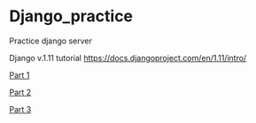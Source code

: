 # Django_practice
Practice django server

Django v.1.11 tutorial 
https://docs.djangoproject.com/en/1.11/intro/

[Part 1](https://docs.djangoproject.com/en/1.11/intro/tutorial01/)

[Part 2](https://docs.djangoproject.com/en/1.11/intro/tutorial02/)

[Part 3](https://docs.djangoproject.com/en/1.11/intro/tutorial03/)

